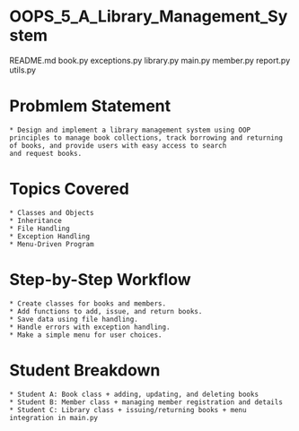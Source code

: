# OOPS_5_A_Library_Management_System
README.md
book.py
exceptions.py
library.py
main.py
member.py
report.py
utils.py

# Probmlem Statement
    * Design and implement a library management system using OOP principles to manage book collections, track borrowing and returning of books, and provide users with easy access to search and request books.

# Topics Covered
    * Classes and Objects
    * Inheritance
    * File Handling
    * Exception Handling
    * Menu-Driven Program

# Step-by-Step Workflow
    * Create classes for books and members.
    * Add functions to add, issue, and return books.
    * Save data using file handling.
    * Handle errors with exception handling.
    * Make a simple menu for user choices.

# Student Breakdown
    * Student A: Book class + adding, updating, and deleting books
    * Student B: Member class + managing member registration and details
    * Student C: Library class + issuing/returning books + menu integration in main.py 
    
